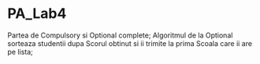 # PA_Lab4
Partea de Compulsory si Optional complete;
Algoritmul de la Optional sorteaza studentii dupa Scorul obtinut si ii trimite la prima Scoala care ii are pe lista;
